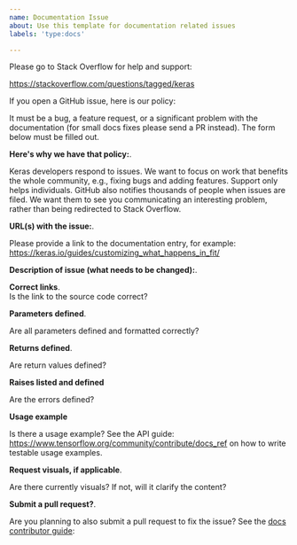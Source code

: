```yaml
---
name: Documentation Issue
about: Use this template for documentation related issues
labels: 'type:docs'

---
```


Please go to Stack Overflow for help and support:

https://stackoverflow.com/questions/tagged/keras

If you open a GitHub issue, here is our policy:

It must be a bug, a feature request, or a significant problem with the documentation (for small docs fixes please send a PR instead).
The form below must be filled out.

**Here's why we have that policy:**.   

Keras developers respond to issues. We want to focus on work that benefits the whole community, e.g., fixing bugs and adding features. Support only helps individuals. GitHub also notifies thousands of people when issues are filed. We want them to see you communicating an interesting problem, rather than being redirected to Stack Overflow.

**URL(s) with the issue:**. 

Please provide a link to the documentation entry, for example: https://keras.io/guides/customizing_what_happens_in_fit/


**Description of issue (what needs to be changed):**.  


**Correct links**.  
Is the link to the source code correct?


**Parameters defined**.  

Are all parameters defined and formatted correctly?


**Returns defined**.   

Are return values defined?


**Raises listed and defined**

Are the errors defined? 


**Usage example**    

Is there a usage example?
See the API guide: https://www.tensorflow.org/community/contribute/docs_ref on how to write testable usage examples.


**Request visuals, if applicable**. 

Are there currently visuals? If not, will it clarify the content?


**Submit a pull request?**.  

Are you planning to also submit a pull request to fix the issue? See the [docs contributor guide](https://github.com/keras-team/keras/blob/master/CONTRIBUTING.md):



